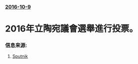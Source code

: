 ### [2016-10-9](/news/2016/10/9/index.md)

##### 
# 2016年立陶宛議會選舉進行投票。 




### 信息来源:

1. [Sputnik](https://sputniknews.com/europe/20161009/1046148074/lithuania-parliamentary-elections.html)
